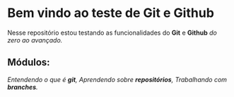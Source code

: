 # Bem vindo ao teste de Git e Github
Nesse repositório estou testando as funcionalidades do **Git** e **Github** _do zero ao avançado._

## Módulos:
_Entendendo o que é **git**, Aprendendo sobre **repositórios**,
Trabalhando com **branches**._